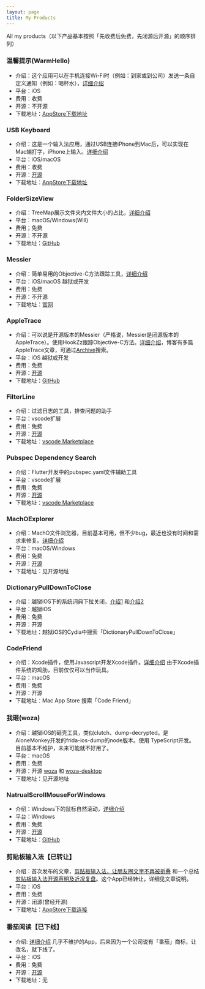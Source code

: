 ```yaml
---
layout: page
title: My Products
---
```


All my products（以下产品基本按照「先收费后免费，先闭源后开源」的顺序排列）

<!-- more -->

### 温馨提示(WarmHello)

- 介绍：这个应用可以在手机连接Wi-Fi时（例如：到家或到公司）发送一条自定义通知（例如：喝杯水），[详细介绍](https://warmhello.github.io/)
- 平台：iOS
- 费用：收费
- 开源：不开源
- 下载地址：[AppStore下载地址](https://itunes.apple.com/cn/app/id1467762785)

### USB Keyboard

- 介绍：这是一个输入法应用，通过USB连接iPhone到Mac后，可以实现在Mac端打字，iPhone上输入。[详细介绍](https://everettjf.github.io/2018/10/22/qvkeyboard-release)
- 平台：iOS/macOS
- 费用：收费
- 开源：[开源](https://github.com/everettjf/USBKeyboard)
- 下载地址：[AppStore下载地址](https://itunes.apple.com/cn/app/id1439106456)


### FolderSizeView

- 介绍：TreeMap展示文件夹内文件大小的占比，[详细介绍](https://everettjf.github.io/2019/07/07/foldersizeview/)
- 平台：macOS/Windows(Will)
- 费用；免费
- 开源：不开源
- 下载地址：[GitHub](https://github.com/foldersizeview/foldersizeview.github.io/releases)

### Messier

- 介绍：简单易用的Objective-C方法跟踪工具，[详细介绍](https://everettjf.github.io/2019/05/06/messier/)
- 平台：iOS/macOS 越狱或开发
- 费用：免费
- 开源：不开源
- 下载地址：[官网](https://messier.app/)


### AppleTrace

- 介绍：可以说是开源版本的Messier（严格说，Messier是闭源版本的AppleTrace）。使用HookZz跟踪Objective-C方法。[详细介绍](https://everettjf.github.io/2017/09/21/appletrace/)，博客有多篇AppleTrace文章，可通过[Archive](https://everettjf.github.io/archive/)搜索。
- 平台：iOS 越狱或开发
- 费用：免费
- 开源：[开源](https://github.com/everettjf/AppleTrace)
- 下载地址：[GitHub](https://everettjf.github.io/2017/09/21/appletrace/)


### FilterLine

- 介绍：过滤日志的工具，排查问题的助手
- 平台：vscode扩展
- 费用：免费
- 开源：[开源](https://github.com/everettjf/vscode-filter-line)
- 下载地址：[vscode Marketplace](https://marketplace.visualstudio.com/items?itemName=everettjf.filter-line)


### Pubspec Dependency Search

- 介绍：Flutter开发中的pubspec.yaml文件辅助工具
- 平台：vscode扩展
- 费用：免费
- 开源：[开源](https://github.com/everettjf/vscode-pubspec-dependency-search)
- 下载地址：[vscode Marketplace](https://marketplace.visualstudio.com/items?itemName=everettjf.pubspec-dependency-search)


### MachOExplorer

- 介绍：MachO文件浏览器，目前基本可用，但不少bug，最近也没有时间和需求来修复。[详细介绍](https://everettjf.github.io/2017/11/03/machoexplorer-alpha/)
- 平台：macOS/Windows
- 费用：免费
- 开源：[开源](https://github.com/everettjf/MachOExplorer)
- 下载地址：见开源地址


### DictionaryPullDownToClose

- 介绍：越狱iOS下的系统词典下拉关闭，[介绍1](https://everettjf.github.io/2018/09/03/ibooks-dictionary-close-tweak) 和[介绍2](https://everettjf.github.io/2018/09/08/tweak-dictionary-pull-down-release-dismiss/)
- 平台：越狱iOS
- 费用：免费
- 开源：开源
- 下载地址：越狱iOS的Cydia中搜索「DictionaryPullDownToClose」

### CodeFriend

- 介绍：Xcode插件，使用Javascript开发Xcode插件。[详细介绍](https://everettjf.github.io/2018/11/13/codefriend-tutorial/) 由于Xcode插件系统的鸡肋，目前仅仅可以当作玩具。
- 平台：macOS
- 费用：免费
- 开源：开源
- 下载地址：Mac App Store 搜索「Code Friend」


### 我砸(woza)

- 介绍：越狱iOS的砸壳工具，类似clutch、dump-decrypted。是AloneMonkey开发的frida-ios-dump的node版本。使用 TypeScript开发。目前基本不维护，未来可能就不好用了。
- 平台：macOS
- 费用：免费
- 开源：开源 [woza](https://github.com/woza-lab/woza) 和 [woza-desktop](https://github.com/woza-lab/woza-desktop)
- 下载地址：见开源地址

### NatrualScrollMouseForWindows

- 介绍：Windows下的鼠标自然滚动，[详细介绍](https://everettjf.github.io/2014/11/07/windows-natural-scroll/)
- 平台：Windows
- 费用：免费
- 开源：[开源](https://github.com/everettjf/NaturalScrollMouseForWindows)
- 下载地址：[GitHub](https://github.com/everettjf/NaturalScrollMouseForWindows)


### 剪贴板输入法【已转让】

- 介绍：首次发布的文章，[剪贴板输入法，让朋友圈文字不再被折叠](https://everettjf.github.io/2019/05/20/paste-keyboard-release/) 和一个总结[剪贴板输入法开源声明及近况复盘](https://everettjf.github.io/2019/05/25/pastekeyboard-casestudy/)。这个App已经转让，详细见文章说明。
- 平台：iOS
- 费用：免费
- 开源：闭源(曾经开源)
- 下载地址：[AppStore下载连接](https://itunes.apple.com/cn/app/id1463618135)

### 番茄阅读【已下线】

- 介绍: [详细介绍](https://everettjf.github.io/2016/02/24/iosblog-cc-dev-memory/) 几乎不维护的App，后来因为一个公司说有「番茄」商标，让改名，就下线了。
- 平台：iOS
- 费用：免费
- 开源：[开源](https://github.com/everettjf/TomatoRead/)
- 下载地址：无

